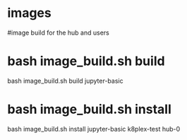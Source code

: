 # images
#image build for the hub and users


# bash image_build.sh build <foldername>
bash image_build.sh build jupyter-basic

# bash image_build.sh install <foldername> <namespace-of-hub> <podname-of-hub>
bash image_build.sh install jupyter-basic k8plex-test hub-0
